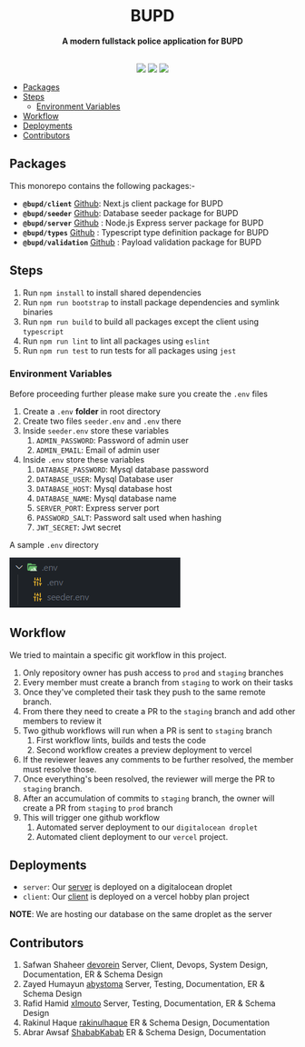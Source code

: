 <div align="center"> <h1>BUPD</h1> </div>
<div align="center"><b>A modern fullstack police application for BUPD</b></div>

</br>

<p align="center">
  <a href="https://github.com/Devorein/bupd/actions?query=Build"><img src="https://github.com/devorein/bupd/workflows/Build/badge.svg"/></a>
  <a href="https://github.com/Devorein/bupd/actions?query=Deploy"><img src="https://github.com/devorein/bupd/workflows/Deploy/badge.svg"/></a>
  <a href="https://app.codecov.io/gh/Devorein/bupd/branch/master"><img src="https://img.shields.io/codecov/c/github/devorein/bupd?color=blue"/></a>
</p>

- [Packages](#packages)
- [Steps](#steps)
  - [Environment Variables](#environment-variables)
- [Workflow](#workflow)
- [Deployments](#deployments)
- [Contributors](#contributors)

## Packages

This monorepo contains the following packages:-

- **`@bupd/client`** [Github](https://github.com/Devorein/bupd/tree/staging/packages/client): Next.js client package for BUPD
- **`@bupd/seeder`** [Github](https://github.com/Devorein/bupd/tree/staging/packages/seeder): Database seeder package for BUPD
- **`@bupd/server`** [Github](https://github.com/Devorein/bupd/tree/staging/packages/server) : Node.js Express server package for BUPD
- **`@bupd/types`** [Github](https://github.com/Devorein/bupd/tree/staging/packages/types) : Typescript type definition package for BUPD
- **`@bupd/validation`** [Github](https://github.com/Devorein/bupd/tree/staging/packages/validation) : Payload validation package for BUPD

## Steps

1. Run `npm install` to install shared dependencies
2. Run `npm run bootstrap` to install package dependencies and symlink binaries
3. Run `npm run build` to build all packages except the client using `typescript`
4. Run `npm run lint` to lint all packages using `eslint`
5. Run `npm run test` to run tests for all packages using `jest`

### Environment Variables

Before proceeding further please make sure you create the `.env` files

1. Create a `.env` **folder** in root directory
2. Create two files `seeder.env` and `.env` there
3. Inside `seeder.env` store these variables
   1. `ADMIN_PASSWORD`: Password of admin user
   2. `ADMIN_EMAIL`: Email of admin user
4. Inside `.env` store these variables
   1. `DATABASE_PASSWORD`: Mysql database password
   2. `DATABASE_USER`: Mysql Database user
   3. `DATABASE_HOST`: Mysql database host
   4. `DATABASE_NAME`: Mysql database name
   5. `SERVER_PORT`: Express server port
   6. `PASSWORD_SALT`: Password salt used when hashing
   7. `JWT_SECRET`: Jwt secret

A sample `.env` directory

![Sample env directory]("./../public/env_dir.png)

## Workflow

We tried to maintain a specific git workflow in this project.

1. Only repository owner has push access to `prod` and `staging` branches
2. Every member must create a branch from `staging` to work on their tasks
3. Once they've completed their task they push to the same remote branch.
4. From there they need to create a PR to the `staging` branch and add other members to review it
5. Two github workflows will run when a PR is sent to `staging` branch
   1. First workflow lints, builds and tests the code
   2. Second workflow creates a preview deployment to vercel
6. If the reviewer leaves any comments to be further resolved, the member must resolve those.
7. Once everything's been resolved, the reviewer will merge the PR to `staging` branch.
8. After an accumulation of commits to `staging` branch, the owner will create a PR from `staging` to `prod` branch
9. This will trigger one github workflow
   1. Automated server deployment to our `digitalocean droplet`
   2. Automated client deployment to our `vercel` project.

## Deployments

- `server`: Our [server](`https://api.bupd.xyz`) is deployed on a digitalocean droplet
- `client`: Our [client](`https://bupd.xyz`) is deployed on a vercel hobby plan project

**NOTE**: We are hosting our database on the same droplet as the server

## Contributors

1.  Safwan Shaheer [devorein](https://github.com/Devorein) Server, Client, Devops, System Design, Documentation, ER & Schema Design
2.  Zayed Humayun [abystoma](https://github.com/abystoma) Server, Testing, Documentation, ER & Schema Design
3.  Rafid Hamid [xImouto](https://github.com/xImouto) Server, Testing, Documentation, ER & Schema Design
4.  Rakinul Haque [rakinulhaque](https://github.com/rakinulhaque) ER & Schema Design, Documentation
5.  Abrar Awsaf [ShababKabab](https://github.com/ShababKabab) ER & Schema Design, Documentation
